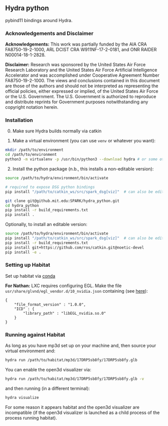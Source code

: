 ## Hydra python

pybind11 bindings around Hydra.

### Acknowledgements and Disclaimer

**Acknowledgements:** This work was partially funded by the AIA CRA FA8750-19-2-1000, ARL DCIST CRA W911NF-17-2-0181, and ONR RAIDER N00014-18-1-2828.

**Disclaimer:** Research was sponsored by the United States Air Force Research Laboratory and the United States Air Force Artificial Intelligence Accelerator and was accomplished under Cooperative Agreement Number FA8750-19-2-1000. The views and conclusions contained in this document are those of the authors and should not be interpreted as representing the official policies, either expressed or implied, of the United States Air Force or the U.S. Government. The U.S. Government is authorized to reproduce and distribute reprints for Government purposes notwithstanding any copyright notation herein.

### Installation

0. Make sure Hydra builds normally via catkin

1. Make a virtual environment (you can use `venv` or whatever you want):

```bash
mkdir /path/to/environment
cd /path/to/environment
python3 -m virtualenv -p /usr/bin/python3 --download hydra # or some other environment name
```

2. Install the python package (n.b., this installs a non-editable version):

```bash
source /path/to/hydra/environment/bin/activate

# required to expose DSG python bindings
pip install "/path/to/catkin_ws/src/spark_dsg[viz]"  # can also be editable if desired

git clone git@github.mit.edu:SPARK/hydra_python.git
cd hydra_python
pip install -r build_requirements.txt
pip install .
```

Optionally, to install an editable version:

```bash
source /path/to/hydra/environment/bin/activate
pip install "/path/to/catkin_ws/src/spark_dsg[viz]"  # can also be editable if desired
pip install -r build_requirements.txt
pip install git+https://github.com/ros/catkin.git@noetic-devel
pip install -e .
```

### Setting up Habitat

Set up habitat via [conda](https://github.com/facebookresearch/habitat-sim#installation)

**For Nathan:** LXC requires configuring EGL. Make the file `usr/share/glvnd/egl_vendor.d/10_nvidia.json` containing (see [here](https://github.com/facebookresearch/habitat-sim/issues/1671)):
```
{
    "file_format_version" : "1.0.0",
    "ICD" : {
        "library_path" : "libEGL_nvidia.so.0"
    }
}
```

### Running against Habitat

As long as you have mp3d set up on your machine and, then source your virtual environment and:

```bash
hydra run /path/to/habitat/mp3d/17DRP5sb8fy/17DRP5sb8fy.glb
```

You can enable the open3d visualizer via:

```bash
hydra run /path/to/habitat/mp3d/17DRP5sb8fy/17DRP5sb8fy.glb -v
```

and then running (in a different terminal):
```bash
hydra visualize
```

For some reason it appears habitat and the open3d visualizer are incompatible (if the open3d visualizer is launched as a child process of the process running habitat).
